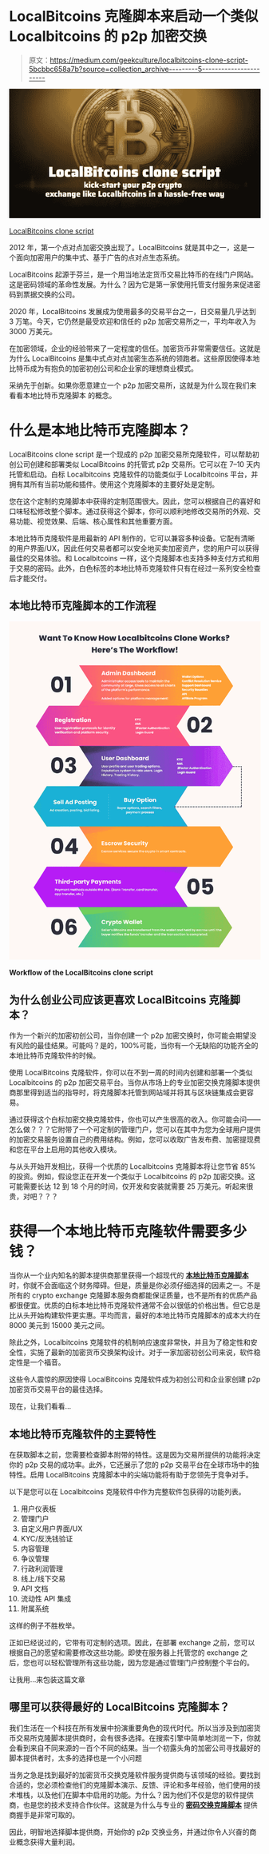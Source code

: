 # LocalBitcoins 克隆脚本来启动一个类似 Localbitcoins 的 p2p 加密交换

> 原文：<https://medium.com/geekculture/localbitcoins-clone-script-5bcbbc658a7b?source=collection_archive---------5----------------------->

![](img/ea3ecc5cdb9a60cb95bb6ee85c99974c.png)

[LocalBitcoins clone script](https://www.coinsclone.com/localbitcoins-clone-script/?utm_source=2810bi&utm_medium=gkculturerv&utm_campaign=MSP)

2012 年，第一个点对点加密交换出现了。LocalBitcoins 就是其中之一，这是一个面向加密用户的集中式、基于广告的点对点生态系统。

LocalBitcoins 起源于芬兰，是一个用当地法定货币交易比特币的在线门户网站。这是密码领域的革命性发展。为什么？因为它是第一家使用托管支付服务来促进密码到票据交换的公司。

2020 年，LocalBitcoins 发展成为使用最多的交易平台之一，日交易量几乎达到 3 万笔。今天，它仍然是最受欢迎和信任的 p2p 加密交易所之一，平均年收入为 3000 万美元。

在加密领域，企业的经验带来了一定程度的信任。加密货币非常需要信任。这就是为什么 LocalBitcoins 是集中式点对点加密生态系统的领跑者。这些原因使得本地比特币成为有抱负的加密初创公司和企业家的理想商业模式。

采纳先于创新。如果你愿意建立一个 p2p 加密交易所，这就是为什么现在我们来看看本地比特币克隆脚本 的概念。

# **什么是本地比特币克隆脚本？**

LocalBitcoins clone script 是一个现成的 p2p 加密交易所克隆软件，可以帮助初创公司创建和部署类似 LocalBitcoins 的托管式 p2p 交易所。它可以在 7–10 天内托管和启动。白标 Localbitcoins 克隆软件的功能类似于 Localbitcoins 平台，并拥有其所有当前功能和插件。使用这个克隆脚本的主要好处是定制。

您在这个定制的克隆脚本中获得的定制范围很大。因此，您可以根据自己的喜好和口味轻松修改整个脚本。通过获得这个脚本，你可以顺利地修改交易所的外观、交易功能、视觉效果、后端、核心属性和其他重要方面。

本地比特币克隆软件是用最新的 API 制作的，它可以兼容多种设备。它配有清晰的用户界面/UX，因此任何交易者都可以安全地买卖加密资产，您的用户可以获得最佳的交易体验。和 Localbitcoins 一样，这个克隆脚本也支持多种支付方式和用于交易的密码。此外，白色标签的本地比特币克隆软件只有在经过一系列安全检查后才能交付。

## **本地比特币克隆脚本的工作流程**

![](img/af7f651d396a6dc40093a3d58bc7ac1a.png)

**Workflow of the LocalBitcoins clone script**

## **为什么创业公司应该更喜欢 LocalBitcoins 克隆脚本？**

作为一个新兴的加密初创公司，当你创建一个 p2p 加密交换时，你可能会期望没有风险的最佳结果。可能吗？是的，100%可能，当你有一个无缺陷的功能齐全的本地比特币克隆软件的时候。

使用 LocalBitcoins 克隆软件，你可以在不到一周的时间内创建和部署一个类似 Localbitcoins 的 p2p 加密交易平台。当你从市场上的专业加密交换克隆脚本提供商那里得到适当的指导时，将克隆脚本托管到网站域并将其与区块链集成会更容易。

通过获得这个白标加密交换克隆软件，你也可以产生很高的收入。你可能会问——怎么做？？？它附带了一个可定制的管理门户，您可以在其中为您为全球用户提供的加密交易服务设置自己的费用结构。例如，您可以收取广告发布费、加密提现费和您在平台上启用的其他收入模块。

与从头开始开发相比，获得一个优质的 Localbitcoins 克隆脚本将让您节省 85%的投资。例如，假设您正在开发一个类似于 Localbitcoins 的 p2p 加密交换。这可能需要长达 12 到 18 个月的时间，仅开发和安装就需要 25 万美元。听起来很贵，对吧？？？

# **获得一个本地比特币克隆软件需要多少钱？**

当你从一个业内知名的脚本提供商那里获得一个超现代的 [**本地比特币克隆脚本**](https://www.coinsclone.com/localbitcoins-clone-script/?utm_source=2810rv&utm_medium=gkculture&utm_campaign=MSP) 时，你就不会面临这个财务障碍。但是，质量是你必须仔细选择的因素之一。不是所有的 crypto exchange 克隆脚本服务商都能保证质量，也不是所有的优质产品都很便宜。优质的白标本地比特币克隆软件通常不会以很低的价格出售。但它总是比从头开始构建软件更实惠。平均而言，最好的本地比特币克隆脚本的成本大约在 8000 美元到 15000 美元之间。

除此之外，Localbitcoins 克隆软件的机制响应速度非常快，并且为了稳定性和安全性，实施了最新的加密货币交换架构设计。对于一家加密初创公司来说，软件稳定性是一个福音。

这些令人震惊的原因使得 LocalBitcoins 克隆软件成为初创公司和企业家创建 p2p 加密货币交易平台的最佳选择。

现在，让我们看看…

## **本地比特币克隆软件的主要特性**

在获取脚本之前，您需要检查脚本附带的特性。这是因为交易所提供的功能将决定你的 p2p 交易的成功率。此外，它还展示了您的 p2p 交易平台在全球市场中的独特性。启用 LocalBitcoins 克隆脚本中的尖端功能将有助于您领先于竞争对手。

以下是您可以在 Localbitcoins 克隆软件中作为完整软件包获得的功能列表。

1.  用户仪表板
2.  管理门户
3.  自定义用户界面/UX
4.  KYC/反洗钱验证
5.  内容管理
6.  争议管理
7.  行政利润管理
8.  线上/线下交易
9.  API 文档
10.  流动性 API 集成
11.  附属系统

这样的例子不胜枚举。

正如已经说过的，它带有可定制的选项。因此，在部署 exchange 之前，您可以根据自己的愿望和需要修改这些功能。即使在服务器上托管您的 exchange 之后，您也可以轻松管理所有这些功能，因为您是通过管理门户控制整个平台的。

让我用…来包装这篇文章

## **哪里可以获得最好的 LocalBitcoins 克隆脚本？**

我们生活在一个科技在所有发展中扮演重要角色的现代时代。所以当涉及到加密货币交易所克隆脚本提供商时，会有很多选择。在搜索引擎中简单地浏览一下，你就会看到来自不同来源的一百个不同的结果。当一个初露头角的加密公司寻找最好的脚本提供者时，太多的选择也是一个小问题

当务之急是找到最好的加密货币交换克隆软件服务提供商与该领域的经验。要找到合适的，您必须检查他们的克隆脚本演示、反馈、评论和多年经验，他们使用的技术堆栈，以及他们在脚本中启用的功能。为什么？因为他们不仅是您的软件提供商，也是您的技术支持合作伙伴。这就是为什么与专业的 [**密码交换克隆脚本**](https://www.coinsclone.com/?utm_source=2810hp&utm_medium=gkculturerv&utm_campaign=MSP) 提供商握手是非常可取的。

因此，明智地选择脚本提供商，开始你的 p2p 交换业务，并通过你令人兴奋的商业概念获得大量利润。